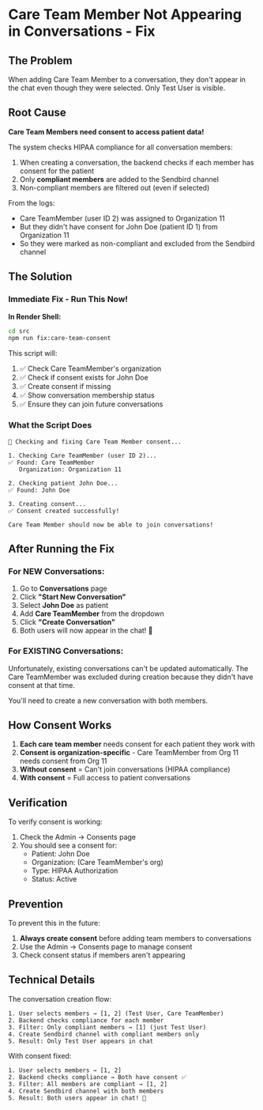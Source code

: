 # Care Team Member Not Appearing in Conversations - Fix

## The Problem
When adding Care Team Member to a conversation, they don't appear in the chat even though they were selected. Only Test User is visible.

## Root Cause
**Care Team Members need consent to access patient data!** 

The system checks HIPAA compliance for all conversation members:
1. When creating a conversation, the backend checks if each member has consent for the patient
2. Only **compliant members** are added to the Sendbird channel
3. Non-compliant members are filtered out (even if selected)

From the logs:
- Care TeamMember (user ID 2) was assigned to Organization 11
- But they didn't have consent for John Doe (patient ID 1) from Organization 11
- So they were marked as non-compliant and excluded from the Sendbird channel

## The Solution

### Immediate Fix - Run This Now!

**In Render Shell:**
```bash
cd src
npm run fix:care-team-consent
```

This script will:
1. ✅ Check Care TeamMember's organization
2. ✅ Check if consent exists for John Doe
3. ✅ Create consent if missing
4. ✅ Show conversation membership status
5. ✅ Ensure they can join future conversations

### What the Script Does
```
🔧 Checking and fixing Care Team Member consent...

1. Checking Care TeamMember (user ID 2)...
✅ Found: Care TeamMember
   Organization: Organization 11

2. Checking patient John Doe...
✅ Found: John Doe

3. Creating consent...
✅ Consent created successfully!

Care Team Member should now be able to join conversations!
```

## After Running the Fix

### For NEW Conversations:
1. Go to **Conversations** page
2. Click **"Start New Conversation"**
3. Select **John Doe** as patient
4. Add **Care TeamMember** from the dropdown
5. Click **"Create Conversation"**
6. Both users will now appear in the chat! 🎉

### For EXISTING Conversations:
Unfortunately, existing conversations can't be updated automatically. The Care TeamMember was excluded during creation because they didn't have consent at that time.

You'll need to create a new conversation with both members.

## How Consent Works

1. **Each care team member** needs consent for each patient they work with
2. **Consent is organization-specific** - Care TeamMember from Org 11 needs consent from Org 11
3. **Without consent** = Can't join conversations (HIPAA compliance)
4. **With consent** = Full access to patient conversations

## Verification

To verify consent is working:
1. Check the Admin → Consents page
2. You should see a consent for:
   - Patient: John Doe
   - Organization: (Care TeamMember's org)
   - Type: HIPAA Authorization
   - Status: Active

## Prevention

To prevent this in the future:
1. **Always create consent** before adding team members to conversations
2. Use the Admin → Consents page to manage consent
3. Check consent status if members aren't appearing

## Technical Details

The conversation creation flow:
```
1. User selects members → [1, 2] (Test User, Care TeamMember)
2. Backend checks compliance for each member
3. Filter: Only compliant members → [1] (just Test User)
4. Create Sendbird channel with compliant members only
5. Result: Only Test User appears in chat
```

With consent fixed:
```
1. User selects members → [1, 2]
2. Backend checks compliance → Both have consent ✅
3. Filter: All members are compliant → [1, 2]
4. Create Sendbird channel with both members
5. Result: Both users appear in chat! 🎉
```

